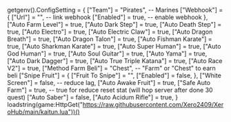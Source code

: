 getgenv().ConfigSetting = {
    ["Team"] = "Pirates", -- Marines
    ["Webhook"] = {
        ["Url"] = "", -- link webhook
        ["Enabled"] = true, -- enable webhook
    },
    ["Auto Farm Level"] = true,
    ["Auto Dark Step"] = true,
    ["Auto Death Step"] = true,
    ["Auto Electro"] = true,
    ["Auto Electric Claw"] = true,
    ["Auto Dragon Breath"] = true,
    ["Auto Dragon Talon"] = true,
    ["Auto Fishman Karate"] = true,
    ["Auto Sharkman Karate"] = true,
    ["Auto Super Human"] = true,
    ["Auto God Human"] = true,
    ["Auto Soul Guitar"] = true,
    ["Auto Yama"] = true,
    ["Auto Dark Dagger"] = true,
    ["Auto True Triple Katana"] = true,
    ["Auto Race V2"] = true,
    ["Method Farm Beli"] = "Chest", -- "Farm" or "Chest" to earn beli
    ["Snipe Fruit"] = {
        ["Fruit To Snipe"] = "",
        ["Enabled"] = false,
    },
    ["White Screen"] = false, -- reduce lag, 
    ["Auto Awake Fruit"] = true,
    ["Safe Auto Farm"] = true, -- true for reduce reset stat (will hop server after done 30 quest)
    ["Auto Saber"] = false,
    ["Auto Acidum Rifle"] = true,
}
loadstring(game:HttpGet("https://raw.githubusercontent.com/Xero2409/XeroHub/main/kaitun.lua"))()
